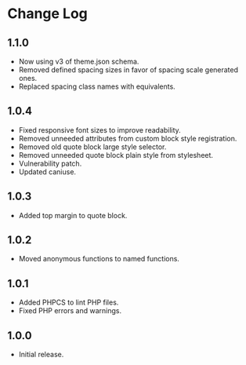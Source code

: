 # Change Log

## 1.1.0

- Now using v3 of theme.json schema.
- Removed defined spacing sizes in favor of spacing scale generated ones.
- Replaced spacing class names with equivalents.

## 1.0.4

- Fixed responsive font sizes to improve readability. 
- Removed unneeded attributes from custom block style registration.
- Removed old quote block large style selector.
- Removed unneeded quote block plain style from stylesheet.
- Vulnerability patch.
- Updated caniuse.

## 1.0.3

- Added top margin to quote block.

## 1.0.2

- Moved anonymous functions to named functions.

## 1.0.1

- Added PHPCS to lint PHP files.
- Fixed PHP errors and warnings.

## 1.0.0

- Initial release.
